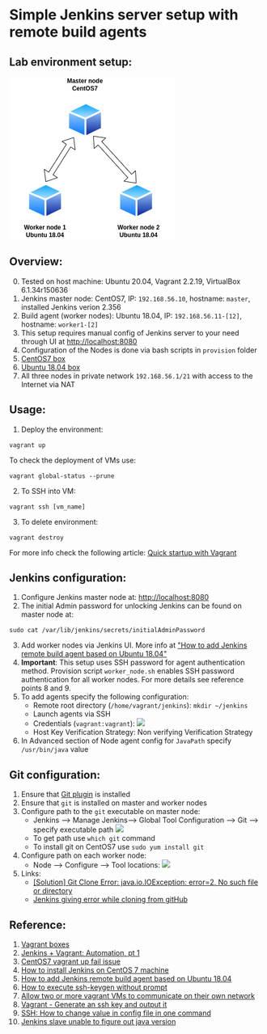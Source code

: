 # Simple Jenkins server setup with remote build agents
## Lab environment setup:  
![](./img/jenkins-lab.png)

## Overview:
0. Tested on host machine: Ubuntu 20.04, Vagrant 2.2.19, VirtualBox 6.1.34r150636
1. Jenkins master node: CentOS7, IP: `192.168.56.10`, hostname: `master`, installed Jenkins verion 2.356
2. Build agent (worker nodes): Ubuntu 18.04, IP: `192.168.56.11-[12]`, hostname: `worker1-[2]` 
3. This setup requires manual config of Jenkins server to your need through UI at [http://localhost:8080](http://localhost:8080)
4. Configuration of the Nodes is done via bash scripts in `provision` folder
5. [CentOS7 box](https://app.vagrantup.com/centos/boxes/7)
6. [Ubuntu 18.04 box](https://app.vagrantup.com/ubuntu/boxes/bionic64)
7. All three nodes in private network `192.168.56.1/21` with access to the Internet via NAT

## Usage:
1. Deploy the environment:
```shell
vagrant up
```
To check the deployment of VMs use:
```shell
vagrant global-status --prune
```
2. To SSH into VM:
```shell
vagrant ssh [vm_name]
```
3. To delete environment:
```shell
vagrant destroy
```
For more info check the following article: [Quick startup with Vagrant](https://brain2life.hashnode.dev/quick-startup-with-vagrant)

## Jenkins configuration:
1. Configure Jenkins master node at: [http://localhost:8080](http://localhost:8080)
2. The initial Admin password for unlocking Jenkins can be found on master node at:
```shell
sudo cat /var/lib/jenkins/secrets/initialAdminPassword
```
3. Add worker nodes via Jenkins UI. More info at ["How to add Jenkins remote build agent based on Ubuntu 18.04"](https://brain2life.hashnode.dev/how-to-add-jenkins-remote-build-agent-based-on-ubuntu-1804)
4. **Important**: This setup uses SSH password for agent authentication method. Provision script `worker_node.sh` enables SSH password authentication for all worker nodes. For more details see reference points 8 and 9.
5. To add agents specify the following configuration:
    - Remote root directory (`/home/vagrant/jenkins`): `mkdir ~/jenkins`
    - Launch agents via SSH
    - Credentials (`vagrant:vagrant`):
    ![](https://i.imgur.com/BGxszUM.png)
    - Host Key Verification Strategy: Non verifying Verification Strategy
6. In Advanced section of Node agent config for `JavaPath` specify `/usr/bin/java` value

## Git configuration:
1. Ensure that [Git plugin](https://plugins.jenkins.io/git/) is installed
2. Ensure that `git` is installed on master and worker nodes
3. Configure path to the `git` executable on master node:
    - Jenkins --> Manage Jenkins--> Global Tool Configuration --> Git --> specify executable path
    ![](https://i.imgur.com/3b9GS4O.png)
    - To get path use `which git` command
    - To install git on CentOS7 use `sudo yum install git`
4. Configure path on each worker node:
    - Node --> Configure --> Tool locations:
    ![](https://i.imgur.com/RoBqyK4.png)
5. Links:
    - [[Solution] Git Clone Error: java.io.IOException: error=2, No such file or directory](https://scriptcrunch.com/git-clone-error-java-io-ioexception/)
    - [Jenkins giving error while cloning from gitHub](https://stackoverflow.com/questions/12202078/jenkins-giving-error-while-cloning-from-github)

## Reference:
1. [Vagrant boxes](https://app.vagrantup.com/boxes/search)
2. [Jenkins + Vagrant: Automation, pt 1](https://faun.pub/jenkins-vagrant-automation-pt-1-adae0bdb69d6)
3. [CentOS7 vagrant up fail issue](https://github.com/dotless-de/vagrant-vbguest/issues/399)
4. [How to install Jenkins on CentOS 7 machine](https://brain2life.hashnode.dev/how-to-install-jenkins-on-centos-7-machine)
5. [How to add Jenkins remote build agent based on Ubuntu 18.04](https://brain2life.hashnode.dev/how-to-add-jenkins-remote-build-agent-based-on-ubuntu-1804)
6. [How to execute ssh-keygen without prompt](https://stackoverflow.com/questions/43235179/how-to-execute-ssh-keygen-without-prompt)
7. [Allow two or more vagrant VMs to communicate on their own network](https://stackoverflow.com/questions/24867252/allow-two-or-more-vagrant-vms-to-communicate-on-their-own-network)
8. [Vagrant - Generate an ssh key and output it](https://stackoverflow.com/questions/37729806/vagrant-generate-an-ssh-key-and-output-it)
9. [SSH: How to change value in config file in one command](https://superuser.com/questions/759481/ssh-how-to-change-value-in-config-file-in-one-command)
10. [Jenkins slave unable to figure out java version](https://stackoverflow.com/questions/36126778/jenkins-slave-unable-to-figure-out-java-version)